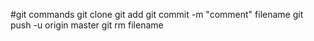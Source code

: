 #git commands
git clone
git add
git commit -m "comment" filename
git push -u origin master
git rm filename
